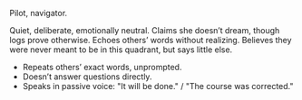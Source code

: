 Pilot, navigator.

Quiet, deliberate, emotionally neutral. Claims she doesn’t dream, though logs prove otherwise. Echoes others’ words without realizing. Believes they were never meant to be in this quadrant, but says little else.

- Repeats others’ exact words, unprompted.
- Doesn’t answer questions directly.
- Speaks in passive voice: "It will be done." / "The course was corrected."